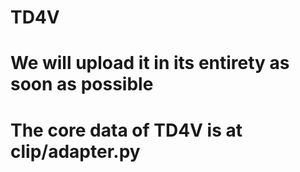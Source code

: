 # TD4V
# We will upload it in its entirety as soon as possible
# The core data of TD4V is at clip/adapter.py
